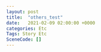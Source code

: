 ```yaml
---
layout: post
title:  "others_test"
date:   2021-02-09 02:00:00 +0000
categories: Etc
Tags: Story Etc
SceneCode: []
---
```


